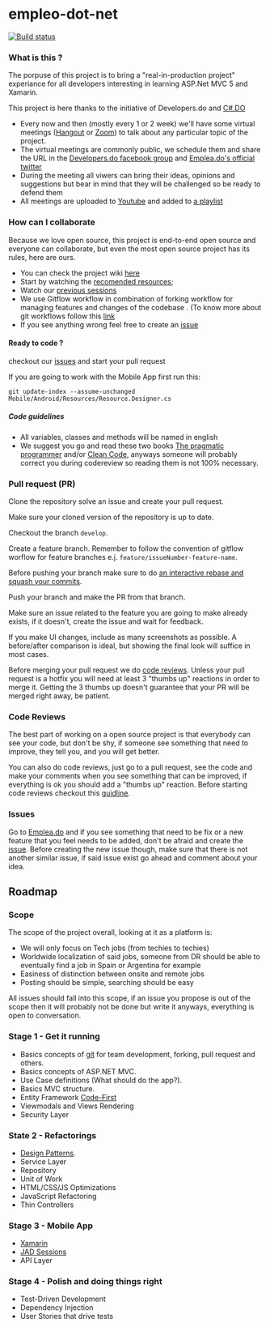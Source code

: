 empleo-dot-net
==============
[![Build status](https://ci.appveyor.com/api/projects/status/lmek7cwf3g8a2gk3/branch/master?svg=true)](https://ci.appveyor.com/project/amhed/empleo-dot-net/branch/master)

### What is this ?

The porpuse of this project is to bring a "real-in-production project" experiance for all developers interesting in learning ASP.Net MVC 5 and Xamarin.

This project is here thanks to the initiative of Developers.do and [C#.DO](https://www.facebook.com/groups/csharp.do/)

* Every now and then (mostly every 1 or 2 week) we'll have some virtual meetings ([Hangout](https://hangouts.google.com) or [Zoom](https://zoom.us)) to talk about any particular topic of
the project.
* The virtual meetings are commonly public, we schedule them and share the URL in the [Developers.do facebook group](https://www.facebook.com/groups/devdominicanos) and [Emplea.do's official twitter](https://twitter.com/emplea_do)
* During the meeting all viwers can bring their ideas, opinions and suggestions but bear in mind that they will be challenged so be ready to defend them
* All meetings are uploaded to [Youtube](http://youtube.com/c/Streamelopers) and added to [a playlist](https://www.youtube.com/playlist?list=PLW-4dWdTuQryzhz1YWfb-JLKmah1f5l1k)


### How can I collaborate
Because we love open source, this project is end-to-end open source and everyone can collaborate,
but even the most open source project has its rules, here are ours.
* You can check the project wiki [here](https://github.com/developersdo/empleo-dot-net/wiki)
* Start by watching the [recomended resources](https://github.com/developersdo/empleo-dot-net/wiki/Lista-de-Recursos-de-Aprendizaje);
* Watch our [previous sessions](https://www.youtube.com/channel/UCznWXigAvBa1ZtrgRmJGZgg)
* We use Gitflow workflow in combination of forking workflow for managing features and changes of the codebase . (To know more about git workflows follow this [link](https://www.atlassian.com/git/tutorials/comparing-workflows/gitflow-workflow)
* If you see anything wrong feel free to create an [issue](https://github.com/developersdo/empleo-dot-net/issues)


#### Ready to code ?
checkout our [issues](https://github.com/developersdo/empleo-dot-net/issues) and start your pull request

If you are going to work with the Mobile App first run this:

    git update-index --assume-unchanged Mobile/Android/Resources/Resource.Designer.cs


##### Code guidelines
 - All variables, classes and methods will be named in english
 - We suggest you go and read these two books [The pragmatic programmer](http://goo.gl/A6r5am) and/or [Clean Code](http://goo.gl/uTRWnl), anyways someone will probably correct you during codereview so reading them is not 100% necessary.


### Pull request (PR)
Clone the repository solve an issue and create your pull request.

Make sure your cloned version of the repository is up to date.

Checkout the branch `develop`.

Create a feature branch. Remember to follow the convention of gitflow worflow for feature branches e.j. `feature/issueNumber-feature-name`.

Before pushing your branch make sure to do [an interactive rebase and squash your commits](http://gitready.com/advanced/2009/02/10/squashing-commits-with-rebase.html).

Push your branch and make the PR from that branch.

Make sure an issue related to the feature you are going to make already exists, if it doesn't, create the issue and wait for feedback.

If you make UI changes, include as many screenshots as possible. A before/after comparison is ideal, but showing the final look will suffice in most cases.

Before merging your pull request we do [code reviews](https://www.atlassian.com/agile/code-reviews).
Unless your pull request is a hotfix you will need at least 3 "thumbs up" reactions in order to merge it.
Getting the 3 thumbs up doesn't guarantee that your PR will be merged right away, be patient.

### Code Reviews

The best part of working on a open source project is that everybody can see your code, but don't be shy, if someone see something that
need to improve, they tell you, and you will get better.

You can also do code reviews, just go to a pull request, see the code and make your comments when you see something that can be improved,
if everything is ok you should add a "thumbs up" reaction.
Before starting code reviews checkout this [guidline](https://github.com/thoughtbot/guides/tree/master/code-review).

### Issues

Go to [Emplea.do](http://emplea.do) and if you see something that need to be fix or a new feature that you feel needs to be added,
don't be afraid and create the [issue](https://github.com/developersdo/empleo-dot-net/issues).
Before creating the new issue though, make sure that there is not another similar issue, if said issue exist go ahead and comment about your idea.

## Roadmap

### Scope
The scope of the project overall, looking at it as a platform is:
- We will only focus on Tech jobs (from techies to techies)
- Worldwide localization of said jobs, someone from DR should be able to eventually find a job in Spain or Argentina for example
- Easiness of distinction between onsite and remote jobs
- Posting should be simple, searching should be easy

All issues should fall into this scope, if an issue you propose is out of the scope then it will probably not be done but write it anyways, everything is open to conversation.

### Stage 1 - Get it running

* Basics concepts of [git](https://try.github.io/levels/1/challenges/1) for team development, forking, pull request and others.
* Basics concepts of ASP.NET MVC.
* Use Case definitions (What should do the app?).
* Basics MVC structure.
* Entity Framework [Code-First](http://www.entityframeworktutorial.net/code-first/what-is-code-first.aspx)
* Viewmodals and Views Rendering
* Security Layer

### State 2 - Refactorings

* [Design Patterns](https://sourcemaking.com/design_patterns).
* Service Layer
* Repository
* Unit of Work
* HTML/CSS/JS Optimizations
* JavaScript Refactoring
* Thin Controllers

### Stage 3 - Mobile App
* [Xamarin](https://www.xamarin.com)
* [JAD Sessions](https://www.youtube.com/watch?v=TK4NuTZWF1c)
* API Layer

### Stage 4 - Polish and doing things right

* Test-Driven Development
* Dependency Injection
* User Stories that drive tests
